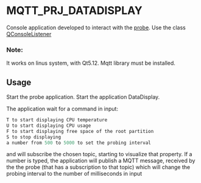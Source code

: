 # MQTT_PRJ_DATADISPLAY

Console application developed to interact with the [probe](https://github.com/collaone/MQTT_PRJ_PROBE).
Use the class [QConsoleListener](https://github.com/juangburgos/QConsoleListener)

### Note: 
It works on linus system, with Qt5.12. Mqtt library must be installed.

## Usage
Start the probe application.
Start the application DataDisplay.

The application wait for a command in input:
```c++
T to start displaying CPU temperature
U to start displaying CPU usage
F to start displaying free space of the root partition
S to stop displaying
a number from 500 to 5000 to set the probing interval
```
and will subscribe the chosen topic, starting to visualize that property.
If a number is typed, the application will publish a MQTT message, received by the the probe (that has a subscription to that topic) which will change the probing interval to the number of milliseconds in input

